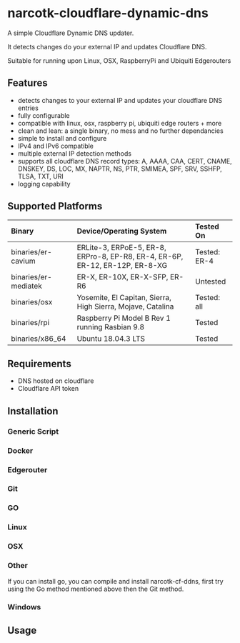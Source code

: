# narcotk-cloudflare-dynamic-dns 
A simple Cloudflare Dynamic DNS updater.

It detects changes do your external IP and updates Cloudflare DNS.

Suitable for running upon Linux, OSX, RaspberryPi and Ubiquiti Edgerouters

## Features

- detects changes to your external IP and updates your cloudflare DNS entries
- fully configurable
- compatible with linux, osx, raspberry pi, ubiquiti edge routers + more
- clean and lean: a single binary, no mess and no further dependancies
- simple to install and configure
- IPv4 and IPv6 compatible
- multiple external IP detection methods
- supports all cloudflare DNS record types: A, AAAA, CAA, CERT, CNAME, DNSKEY, DS, LOC, MX, NAPTR, NS, PTR, SMIMEA, SPF, SRV, SSHFP, TLSA, TXT, URI
- logging capability

## Supported Platforms

| Binary | Device/Operating System | Tested On |
| :--- | :--- | :--- |
| binaries/er-cavium | ERLite-3, ERPoE-5, ER-8, ERPro-8, EP-R8, ER-4, ER-6P, ER-12, ER-12P, ER-8-XG | Tested: ER-4 |
| binaries/er-mediatek | ER-X, ER-10X, ER-X-SFP, ER-R6 | Untested |
| binaries/osx | Yosemite, El Capitan, Sierra, High Sierra, Mojave, Catalina | Tested: all |
| binaries/rpi | Raspberry Pi Model B Rev 1 running Rasbian 9.8 | Tested |
| binaries/x86_64 | Ubuntu 18.04.3 LTS | Tested |

## Requirements

- DNS hosted on cloudflare
- Cloudflare API token

## Installation

### Generic Script

### Docker

### Edgerouter

### Git

### GO

### Linux

### OSX

### Other

If you can install go, you can compile and install narcotk-cf-ddns, first try using the Go method mentioned above then the Git method.

### Windows


## Usage
